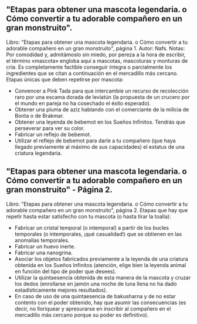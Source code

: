 ## "Etapas para obtener una mascota legendaria. o Cómo convertir a tu adorable compañero en un gran monstruito".
Libro: "Etapas para obtener una mascota legendaria. o Cómo convertir a tu adorable compañero en un gran monstruito", página 1.
Autor: Nafs.
Notas:
Por comodidad y, admitámoslo sin miedo, por pereza a la hora de escribir, el término «mascota» engloba aquí a mascotas, mascoturas y monturas de cría.
Es completamente factible conseguir íntegra o parcialmente los ingredientes que se citan a continuación en el mercadillo más cercano.
Etapas únicas que deben repetirse por mascota:
- Convencer a Pink Tada para que intercambie un recurso de recolección raro por una escama dorada de leviatún (la propuesta de un crucero por el mundo en pareja no ha cosechado el éxito esperado).
- Obtener una pluma de aziz hablando con el comerciante de la milicia de Bonta o de Brakmar.
- Obtener una leyenda de bebemot en los Sueños Infinitos. Tendrás que perseverar para ver su color.
- Fabricar un reflejo de bebemot.
- Utilizar el reflejo de bebemot para darle a tu compañero (que haya llegado previamente al máximo de sus capacidades) el estatus de una criatura legendaria.

## "Etapas para obtener una mascota legendaria. o Cómo convertir a tu adorable compañero en un gran monstruito" - Página 2.
Libro: "Etapas para obtener una mascota legendaria. o Cómo convertir a tu adorable compañero en un gran monstruito", página 2.
Etapas que hay que repetir hasta estar satisfecho con tu mascota (o hasta tirar la toalla):
- Fabricar un cristal temporal (o intemporal) a partir de los bucles temporales (o intemporales, ¡qué casualidad!) que se obtienen en las anomalías temporales.
- Fabricar un huevo inerte.
- Fabricar una nanogrina.
- Asociar los objetos fabricados previamente a la leyenda de una criatura obtenida en los Sueños Infinitos (atención, elige bien la leyenda animal en función del tipo de poder que desees).
- Utilizar la quintaesencia obtenida de esta manera de la mascota y cruzar los dedos (enrollarse en jamón una noche de luna llena no ha dado estadísticamente mejores resultados).
- En caso de uso de una quintaesencia de bakusharna y de no estar contento con el poder obtenido, hay que asumir las consecuencias (es decir, no lloriquear y apresurarse en inscribir al compañero en el mercadillo más cercano porque su poder es definitivo).